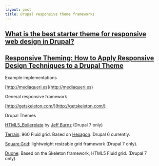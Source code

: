 ```yaml
---
layout: post
title: Drupal responsive theme frameworks
---
```



## [What is the best starter theme for responsive web design in Drupal?](http://groups.drupal.org/node/175234) 

## [Responsive Theming: How to Apply Responsive Design Techniques to a Drupal Theme](http://evolvingweb.ca/story/responsive-theming-how-apply-responsive-design-techniques-drupal-theme) 

Example implementations

[http://mediaqueri.es](http://mediaqueri.es)

General responsive framework

[http://getskeleton.com/](http://getskeleton.com/)

Drupal Themes

[HTML5_Boilerplate](http://drupal.org/project/html5_boilerplate) by
[Jeff Burnz](http://drupal.org/user/61393) (Drupal 7 only)

[Terrain](http://drupal.org/project/terrain): 960 Fluid grid. Based on
[Hexagon](http://drupal.org/project/hexagon). Drupal 6 currently.

[Square Grid](http://drupal.org/project/squaregrid): lightweight resizable grid
 framework (Drupal 7 only).

[Duone](http://drupal.org/project/Doune): Based on the Skeleton framework, HTML5 Fluid grid. (Drupal 7 only).
